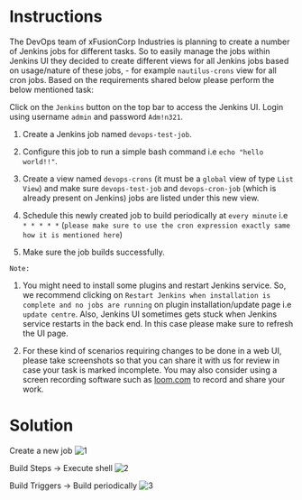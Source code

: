 # Instructions

The DevOps team of xFusionCorp Industries is planning to create a number of Jenkins jobs for different tasks. So to easily manage the jobs within Jenkins UI they decided to create different views for all Jenkins jobs based on usage/nature of these jobs, - for example `nautilus-crons` view for all cron jobs. Based on the requirements shared below please perform the below mentioned task:

Click on the `Jenkins` button on the top bar to access the Jenkins UI. Login using username `admin` and password `Adm!n321`.

1. Create a Jenkins job named `devops-test-job`.

2. Configure this job to run a simple bash command i.e `echo "hello world!!"`.

3. Create a view named `devops-crons` (it must be a `global` view of type `List View`) and make sure `devops-test-job` and  `devops-cron-job` (which is already present on Jenkins) jobs are listed under this new view.

4. Schedule this newly created job to build periodically at `every minute` i.e `* * * * *` (`please make sure to use the cron expression exactly same how it is mentioned here`)

5. Make sure the job builds successfully.

`Note:`

1. You might need to install some plugins and restart Jenkins service. So, we recommend clicking on `Restart Jenkins when installation is complete and no jobs are running` on plugin installation/update page i.e `update centre`. Also, Jenkins UI sometimes gets stuck when Jenkins service restarts in the back end. In this case please make sure to refresh the UI page.

2. For these kind of scenarios requiring changes to be done in a web UI, please take screenshots so that you can share it with us for review in case your task is marked incomplete. You may also consider using a screen recording software such as [loom.com](http://loom.com/) to record and share your work.

# Solution

Create a new job
![1](https://github.com/user-attachments/assets/9278c6b5-56f5-4ff0-85cb-c04c796f3de0)

Build Steps → Execute shell
![2](https://github.com/user-attachments/assets/daab295c-99e2-4802-b4e3-e265be32282f)

Build Triggers → Build periodically
![3](https://github.com/user-attachments/assets/db50d8f5-efef-4fe2-a446-adfb967842f3)
